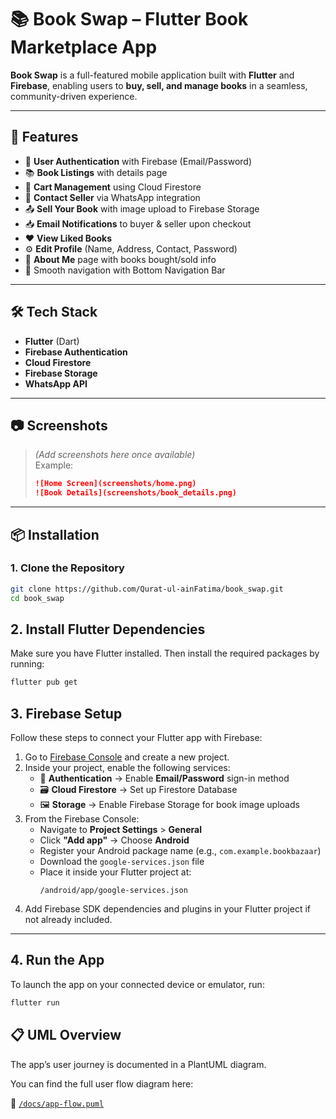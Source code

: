 # 📚 Book Swap – Flutter Book Marketplace App

**Book Swap** is a full-featured mobile application built with **Flutter** and **Firebase**, enabling users to **buy, sell, and manage books** in a seamless, community-driven experience.

---

## 🚀 Features

- 🔐 **User Authentication** with Firebase (Email/Password)
- 📚 **Book Listings** with details page
- 🛒 **Cart Management** using Cloud Firestore
- 💬 **Contact Seller** via WhatsApp integration
- 📤 **Sell Your Book** with image upload to Firebase Storage
- 📥 **Email Notifications** to buyer & seller upon checkout
- ❤️ **View Liked Books**
- ⚙️ **Edit Profile** (Name, Address, Contact, Password)
- 👤 **About Me** page with books bought/sold info
- 🧭 Smooth navigation with Bottom Navigation Bar

---

## 🛠️ Tech Stack

- **Flutter** (Dart)
- **Firebase Authentication**
- **Cloud Firestore**
- **Firebase Storage**
- **WhatsApp API**

---

## 📷 Screenshots

> *(Add screenshots here once available)*  
> Example:
> ```markdown
> ![Home Screen](screenshots/home.png)
> ![Book Details](screenshots/book_details.png)
> ```

---

## 📦 Installation

### 1. Clone the Repository

```bash
git clone https://github.com/Qurat-ul-ainFatima/book_swap.git
cd book_swap

```
## 2. Install Flutter Dependencies

Make sure you have Flutter installed. Then install the required packages by running:

```bash
flutter pub get

```
## 3. Firebase Setup

Follow these steps to connect your Flutter app with Firebase:

1. Go to [Firebase Console](https://console.firebase.google.com/) and create a new project.
2. Inside your project, enable the following services:
   - 🔐 **Authentication** → Enable **Email/Password** sign-in method
   - 🗃️ **Cloud Firestore** → Set up Firestore Database
   - 🖼️ **Storage** → Enable Firebase Storage for book image uploads
3. From the Firebase Console:
   - Navigate to **Project Settings** > **General**
   - Click **"Add app"** → Choose **Android**
   - Register your Android package name (e.g., `com.example.bookbazaar`)
   - Download the `google-services.json` file
   - Place it inside your Flutter project at:
     ```
     /android/app/google-services.json
     ```
4. Add Firebase SDK dependencies and plugins in your Flutter project if not already included.

---

## 4. Run the App

To launch the app on your connected device or emulator, run:

```bash
flutter run
```
## 📋 UML Overview

The app’s user journey is documented in a PlantUML diagram.

You can find the full user flow diagram here:

📄 [`/docs/app-flow.puml`](docs/app-flow.puml)


